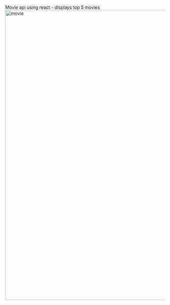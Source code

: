 Movie api using react - displays top 5 movies
<img width="916" alt="movie" src="https://user-images.githubusercontent.com/74308960/133640875-72bc6767-3fe9-40e3-a550-8362397da52a.PNG">
